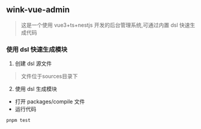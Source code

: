 ## wink-vue-admin

> 这是一个使用 vue3+ts+nestjs 开发的后台管理系统,可通过内置 dsl 快速生成代码

### 使用 dsl 快速生成模块

1. 创建 dsl 源文件
> 文件位于sources目录下

2. 使用 dsl 生成模块

-   打开 packages/compile 文件
-   运行代码

```shell
pnpm test
```
